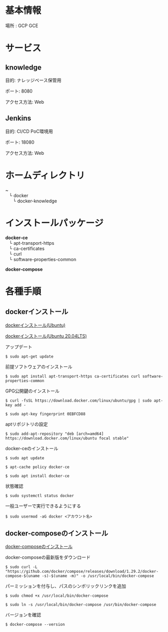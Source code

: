 # 基本情報
場所 : GCP GCE

# サービス
## knowledge
目的: ナレッジベース保管用

ポート: 8080

アクセス方法: Web

## Jenkins
目的: CI/CD PoC環境用

ポート: 18080

アクセス方法: Web

# ホームディレクトリ
~
<br>
&nbsp;&nbsp;&nbsp;└ docker
<br>
&nbsp;&nbsp;&nbsp;&nbsp;&nbsp;&nbsp;└ docker-knowledge

# インストールパッケージ
**docker-ce**
<br>
&nbsp;&nbsp;&nbsp;└ apt-transport-https
<br>
&nbsp;&nbsp;&nbsp;└ ca-certificates 
<br>
&nbsp;&nbsp;&nbsp;└ curl
<br>
&nbsp;&nbsp;&nbsp;└ software-properties-common

**docker-compose**

# 各種手順

## dockerインストール

[dockerインストール(Ubuntu)](https://qiita.com/tkyonezu/items/0f6da57eb2d823d2611d)

[dockerインストール(Ubuntu 20.04LTS)](https://qiita.com/nanbuwks/items/0ba1d13b3cd27e5c6426)

アップデート

`$ sudo apt-get update`

前提ソフトウェアのインストール

`$ sudo apt install apt-transport-https ca-certificates curl software-properties-common`

GPG公開鍵のインストール

`$ curl -fsSL https://download.docker.com/linux/ubuntu/gpg | sudo apt-key add -`

`$ sudo apt-key fingerprint 0EBFCD88`

aptリポジトリの設定

`$ sudo add-apt-repository "deb [arch=amd64] https://download.docker.com/linux/ubuntu focal stable"`

docker-ceのインストール

`$ sudo apt update`

`$ apt-cache policy docker-ce`

`$ sudo apt install docker-ce`

状態確認

`$ sudo systemctl status docker`

一般ユーザーで実行できるようにする

`$ sudo usermod -aG docker <アカウント名>`

## docker-composeのインストール
[docker-composeのインストール](https://docs.docker.com/compose/install/)

docker-composeの最新版をダウンロード

`$ sudo curl -L "https://github.com/docker/compose/releases/download/1.29.2/docker-compose-$(uname -s)-$(uname -m)" -o /usr/local/bin/docker-compose`

パーミッションを付与し、パスのシンボリックリンクを追加

`$ sudo chmod +x /usr/local/bin/docker-compose`

`$ sudo ln -s /usr/local/bin/docker-compose /usr/bin/docker-compose`

バージョンを確認

`$ docker-compose --version`
